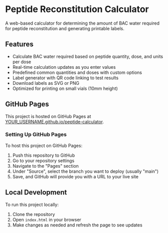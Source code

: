 # Peptide Reconstitution Calculator

A web-based calculator for determining the amount of BAC water required for peptide reconstitution and generating printable labels.

## Features

- Calculate BAC water required based on peptide quantity, dose, and units per dose
- Real-time calculation updates as you enter values
- Predefined common quantities and doses with custom options
- Label generator with QR code linking to test results
- Download labels as SVG or PNG
- Optimized for printing on small vials (10mm height)

## GitHub Pages

This project is hosted on GitHub Pages at [YOUR_USERNAME.github.io/peptide-calculator](https://YOUR_USERNAME.github.io/peptide-calculator).

### Setting Up GitHub Pages

To host this project on GitHub Pages:

1. Push this repository to GitHub
2. Go to your repository settings
3. Navigate to the "Pages" section
4. Under "Source", select the branch you want to deploy (usually "main")
5. Save, and GitHub will provide you with a URL to your live site

## Local Development

To run this project locally:

1. Clone the repository
2. Open `index.html` in your browser
3. Make changes as needed and refresh the page to see updates 